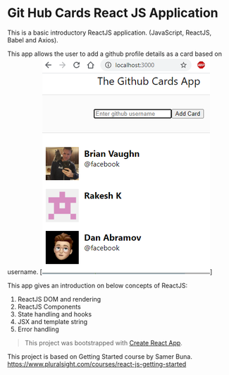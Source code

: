 # Git Hub Cards React JS Application

This is a basic introductory ReactJS application. (JavaScript, ReactJS, Babel and Axios). 

This app allows the user to add a github profile details as a card based on username.
[![GitHub Cards ReactJS App](https://raw.githubusercontent.com/rakeshkumbhashi/github-cards/c8abbe299b5153665460581632e2e7347cbb66ea/AppSnapshot.png)]

This app gives an introduction on below concepts of ReactJS:
1. ReactJS DOM and rendering
2. ReactJS Components
3. State handling and hooks
4. JSX and template string
5. Error handling

>This project was bootstrapped with [Create React App](https://github.com/facebook/create-react-app).


This project is based on Getting Started course by Samer Buna.
https://www.pluralsight.com/courses/react-js-getting-started
